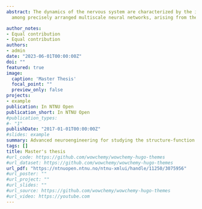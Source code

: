 ```yaml
---
abstract: The dynamics of the nervous system are characterized by the intricate interactions
  among precisely arranged multiscale neural networks, arising from the innate capacity of the system for         self-organization and adaptation to regulatory cues from the microenvironment. However, the fundamental     principles governing organization and function of neural networks remain largely unknown. In recent years, in   vitro engineered interfaces have emerged as a viable approach to study neural networks at the mesoscale,   providing a highly controlled microenvironment and allowing to mimic key aspects of in vivo neural networks,   while minimizing the associated complexities by adopting a reductionist approach. In this M.Sc thesis, we used   novel models for in vitro neural culturing to recapitulate significant aspects from in vivo topology and   manipulate the structure-function dynamics within populations of neurons. To attain modular organization of   segregated neuronal populations we used novel multi-nodal microfluidic devices, featuring afferent-efferent   connectivity promoted via Tesla-valve inspired microchannels. The presence of structural modularity and   unidirectionality was validated by employing viral tools for cellular delivery of genes for expressing distinct   fluorescent proteins within the segregated neural population in two-nodal microfluidics. To capture their   functional dynamics, we implemented and optimized a system for optogenetics and calcium imaging. Furthermore, we   demonstrate that altering the number of microchannels within a five-nodal microfluidic coupled with   microelectrode array can influence inter-nodal connectivity. We then selectively perturbed one node within the   five-nodal microfluidic and showed notable alternations in functional connectivity among the nodes, as well as   in firing rates within each node. Finally, we tested the biocompatibility of novel 3D microfabricated     interfaces with neuronal cultures, aiming to facilitate the formation of tridimensional neural networks while   retaining the simplicity of handling neural cultures. This work highlights the immense potential of advanced   neuroengineered in vitro models to recapitulate microscale topological organization of neural networks and   investigate their structure-function dynamics in healthy and perturbed conditions.

author_notes:
- Equal contribution
- Equal contribution
authors:
- admin
date: "2023-06-01T00:00:00Z"
doi: ""
featured: true
image:
  caption: 'Master Thesis'
  focal_point: ""
  preview_only: false
projects:
- example
publication: In NTNU Open
publication_short: In NTNU Open
#publication_types:
#- "1"
publishDate: "2017-01-01T00:00:00Z"
#slides: example
summary: Advanced neuroengineering for studying the structure-function dynamics in healthy and perturbed neural networks.
tags: []
title: Master's thesis
#url_code: https://github.com/wowchemy/wowchemy-hugo-themes
#url_dataset: https://github.com/wowchemy/wowchemy-hugo-themes
url_pdf: "https://ntnuopen.ntnu.no/ntnu-xmlui/handle/11250/3075956"
#url_poster: ""
#url_project: ""
#url_slides: ""
#url_source: https://github.com/wowchemy/wowchemy-hugo-themes
#url_video: https://youtube.com
---
```




